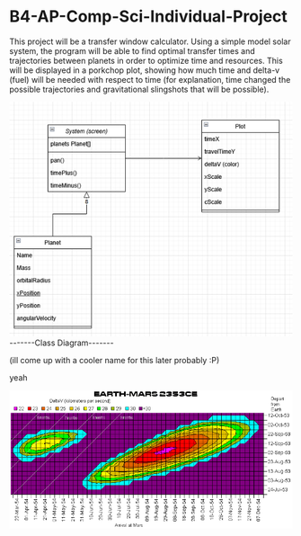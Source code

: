 # B4-AP-Comp-Sci-Individual-Project


This project will be a transfer window calculator. Using a simple model solar system, the program will be able to find optimal transfer times and trajectories between planets in order to optimize time and resources. This will be displayed in a porkchop plot, showing how much time and delta-v (fuel) will be needed with respect to time (for explanation, time changed the possible trajectories and gravitational slingshots that will be possible). 

![image](https://github.com/ZackWellborn/B4-AP-Comp-Sci-Individual-Project/blob/main/images/ClassDiagramOne.png)
-------Class Diagram-------

(ill come up with a cooler name for this later probably :P)

yeah
 
![mockup](images/bozo.png)
